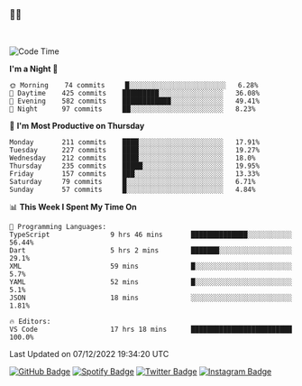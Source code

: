 ### 🤙🍺

<!-- <a href="https://github-readme-stats.vercel.app/api?username=hzak2xx&count_private=true&show_icons=true&theme=dracula">
  <img align="center" src="https://github-readme-stats.vercel.app/api?username=hzak2xx&count_private=true&show_icons=true&theme=dracula" />
</a>
</br> -->
</br>

<!--START_SECTION:waka-->
![Code Time](http://img.shields.io/badge/Code%20Time-2%2C048%20hrs%2016%20mins-blue)

**I'm a Night 🦉** 

```text
🌞 Morning    74 commits     █░░░░░░░░░░░░░░░░░░░░░░░░   6.28% 
🌆 Daytime    425 commits    █████████░░░░░░░░░░░░░░░░   36.08% 
🌃 Evening    582 commits    ████████████░░░░░░░░░░░░░   49.41% 
🌙 Night      97 commits     ██░░░░░░░░░░░░░░░░░░░░░░░   8.23%

```
📅 **I'm Most Productive on Thursday** 

```text
Monday       211 commits    ████░░░░░░░░░░░░░░░░░░░░░   17.91% 
Tuesday      227 commits    ████░░░░░░░░░░░░░░░░░░░░░   19.27% 
Wednesday    212 commits    ████░░░░░░░░░░░░░░░░░░░░░   18.0% 
Thursday     235 commits    █████░░░░░░░░░░░░░░░░░░░░   19.95% 
Friday       157 commits    ███░░░░░░░░░░░░░░░░░░░░░░   13.33% 
Saturday     79 commits     █░░░░░░░░░░░░░░░░░░░░░░░░   6.71% 
Sunday       57 commits     █░░░░░░░░░░░░░░░░░░░░░░░░   4.84%

```


📊 **This Week I Spent My Time On** 

```text
💬 Programming Languages: 
TypeScript               9 hrs 46 mins       ██████████████░░░░░░░░░░░   56.44% 
Dart                     5 hrs 2 mins        ███████░░░░░░░░░░░░░░░░░░   29.1% 
XML                      59 mins             █░░░░░░░░░░░░░░░░░░░░░░░░   5.7% 
YAML                     52 mins             █░░░░░░░░░░░░░░░░░░░░░░░░   5.1% 
JSON                     18 mins             ░░░░░░░░░░░░░░░░░░░░░░░░░   1.81%

🔥 Editors: 
VS Code                  17 hrs 18 mins      █████████████████████████   100.0%

```


 Last Updated on 07/12/2022 19:34:20 UTC
<!--END_SECTION:waka-->

[![GitHub Badge](https://img.shields.io/badge/GitHub-100000?style=for-the-badge&logo=github&logoColor=white)](https://github.com/hzak2xx)
[![Spotify Badge](https://img.shields.io/badge/Spotify-1ED760?&style=for-the-badge&logo=spotify&logoColor=white)](https://open.spotify.com/user/uf90s6sbbh75a1mt44clkhkvf)
[![Twitter Badge](https://img.shields.io/badge/Twitter-1DA1F2?style=for-the-badge&logo=twitter&logoColor=white)](https://twitter.com/hzak2xx)
[![Instagram Badge](https://img.shields.io/badge/Instagram-E4405F?style=for-the-badge&logo=instagram&logoColor=white)](https://www.instagram.com/hzak2xx/)
